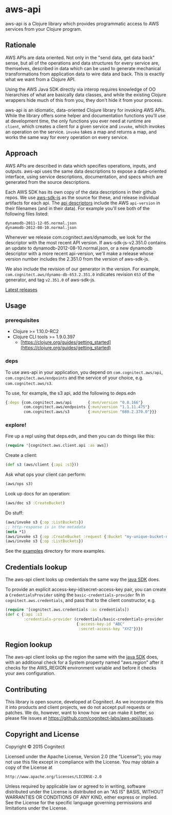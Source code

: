 # aws-api

aws-api is a Clojure library which provides programmatic access to AWS
services from your Clojure program.

## Rationale

AWS APIs are data oriented. Not only in the "send data, get data back"
sense, but all of the operations and data structures for every service
are, themselves, described in data which can be used to generate
mechanical transformations from application data to wire data and
back. This is exactly what we want from a Clojure API.

Using the AWS Java SDK directly via interop requires knowledge of
OO hierarchies of what are basically data classes, and while the
existing Clojure wrappers hide much of this from you, they don't
hide it from your process.

aws-api is an idiomatic, data-oriented Clojure library for
invoking AWS APIs.  While the library offers some helper and
documentation functions you'll use at development time, the only
functions you ever need at runtime are `client`, which creates a
client for a given service and `invoke`, which invokes an operation on
the service. `invoke` takes a map and returns a map, and works the
same way for every operation on every service.

## Approach

AWS APIs are described in data which specifies operations, inputs, and
outputs. aws-api uses the same data descriptions to expose a
data-oriented interface, using service descriptions, documentation,
and specs which are generated from the source descriptions.

Each AWS SDK has its own copy of the data
descriptions in their github repos. We use
[aws-sdk-js](https://github.com/aws/aws-sdk-js/) as
the source for these, and release individual artifacts for each api.
The [api descriptors](https://github.com/aws/aws-sdk-js/tree/master/apis)
include the AWS `api-version` in their filenames (and in their data). For
example you'll see both of the following files listed:

    dynamodb-2011-12-05.normal.json
    dynamodb-2012-08-10.normal.json

Whenever we release com.cognitect.aws/dynamodb, we look for the
descriptor with the most recent API version. If aws-sdk-js-v2.351.0
contains an update to dynamodb-2012-08-10.normal.json, or a new
dynamodb descriptor with a more recent api-version, we'll make a
release whose version number includes the 2.351.0 from the version
of aws-sdk-js.

We also include the revision of our generator in the version. For example,
`com.cognitect.aws/dynamo-db-653.2.351.0` indicates revision `653` of the
generator, and tag `v2.351.0` of aws-sdk-js.

[Latest releases](latest-releases.edn)

## Usage

### prerequisites

* Clojure >= 1.10.0-RC2
* Clojure CLI tools >= 1.9.0.397
    * [https://clojure.org/guides/getting_started](https://clojure.org/guides/getting_started)

### deps

To use aws-api in your application, you depend on
`com.cognitect.aws/api`, `com.cognitect.aws/endpoints` and the service
of your choice, e.g. `com.cognitect.aws/s3`.

To use, for example, the s3 api, add the following to deps.edn

``` clojure
{:deps {com.cognitect.aws/api       {:mvn/version "0.8.166"}
        com.cognitect.aws/endpoints {:mvn/version "1.1.11.475"}
        com.cognitect.aws/s3        {:mvn/version "680.2.370.0"}}}
```

### explore!

Fire up a repl using that deps.edn, and then you can do things like this:

``` clojure
(require '[cognitect.aws.client.api :as aws])
```

Create a client:

```clojure
(def s3 (aws/client {:api :s3}))
```

Ask what ops your client can perform:

``` clojure
(aws/ops s3)
```

Look up docs for an operation:

``` clojure
(aws/doc s3 :CreateBucket)
```

Do stuff:

``` clojure
(aws/invoke s3 {:op :ListBuckets})
;; http-response is in the metadata
(meta *1)
(aws/invoke s3 {:op :CreateBucket :request {:Bucket "my-unique-bucket-name"}})
(aws/invoke s3 {:op :ListBuckets})
```

See the [examples](examples) directory for more examples.

## Credentials lookup

The aws-api client looks up credentials the same way the [java
SDK](https://docs.aws.amazon.com/sdk-for-java/v1/developer-guide/credentials.html)
does.

To provide an explicit access-key-id/secret-access-key pair,
you can create a `CredentialsProvider` using the
`basic-credentials-provider` fn in `cognitect.aws.credentials`, and
pass that to the client constructor, e.g.

``` clojure
(require '[cognitect.aws.credentials :as credentials])
(def c {:api :s3
        :credentials-provider (credentials/basic-credentials-provider
                               {:access-key-id "ABC"
                                :secret-access-key "XYZ"})})
```

## Region lookup

The aws-api client looks up the region the same with the [java
SDK](https://docs.aws.amazon.com/sdk-for-java/v1/developer-guide/java-dg-region-selection.html)
does, with an additional check for a System property named
"aws.region" after it checks for the AWS_REGION environment variable
and before it checks your aws configuration.

## Contributing

This library is open source, developed at Cognitect. As we incorporate
this it into products and client projects, we do not accept pull
requests or patches. We do, however, want to know how we can make it
better, so please file issues at
https://github.com/cognitect-labs/aws-api/issues.

## Copyright and License

Copyright © 2015 Cognitect

Licensed under the Apache License, Version 2.0 (the "License");
you may not use this file except in compliance with the License.
You may obtain a copy of the License at

    http://www.apache.org/licenses/LICENSE-2.0

Unless required by applicable law or agreed to in writing, software
distributed under the License is distributed on an "AS IS" BASIS,
WITHOUT WARRANTIES OR CONDITIONS OF ANY KIND, either express or implied.
See the License for the specific language governing permissions and
limitations under the License.
